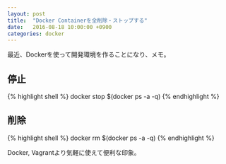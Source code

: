 ```yaml
---
layout: post
title:  "Docker Containerを全削除・ストップする"
date:   2016-08-18 10:00:00 +0900
categories: docker
---
```


最近、Dockerを使って開発環境を作ることになり、メモ。

## 停止
{% highlight shell %}
docker stop $(docker ps -a -q)
{% endhighlight %}

## 削除
{% highlight shell %}
docker rm $(docker ps -a -q)
{% endhighlight %}

Docker, Vagrantより気軽に使えて便利な印象。

